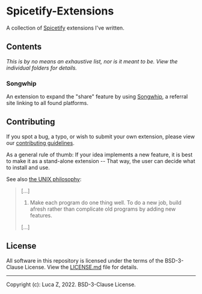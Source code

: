 # Spicetify-Extensions

A collection of [Spicetify](https://github.com/khanhas/spicetify-cli) extensions I've written.

## Contents

_This is by no means an exhaustive list, nor is it meant to be. View the individual folders for details._

### Songwhip

An extension to expand the "share" feature by using [Songwhip](https://songwhip.com), a referral site linking to all
found platforms.

## Contributing

If you spot a bug, a typo, or wish to submit your own extension, please view our [contributing
guidelines](.github/CONTRIBUTING.md).

As a general rule of thumb: If your idea implements a new feature, it is best to make it as a stand-alone extension --
That way, the user can decide what to install and use.

See also [the UNIX philosophy](https://homepage.cs.uri.edu/~thenry/resources/unix_art/ch01s06.html):

> [...]
>
> 1. Make each program do one thing well. To do a new job, build afresh rather than complicate old programs by adding new features.
>
> [...]

## License

All software in this repository is licensed under the terms of the BSD-3-Clause License. View the
[LICENSE.md](LICENSE.md) file for details.

---

Copyright (c): Luca Z, 2022. BSD-3-Clause License.
